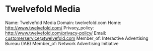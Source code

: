 
# Twelvefold Media

Name: Twelvefold Media
Domain: twelvefold.com
Home: http://www.twelvefold.com/
Privacy_policy: http://www.twelvefold.com/privacy-policy/
Email: customerservice@twelvefold.com
Member_of: Interactive Advertising Bureau (IAB)
Member_of: Network Advertising Initiative
